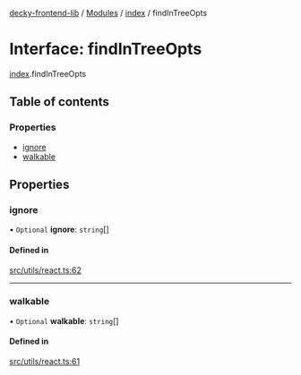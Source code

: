 [decky-frontend-lib](../README.md) / [Modules](../modules.md) / [index](../modules/index.md) / findInTreeOpts

# Interface: findInTreeOpts

[index](../modules/index.md).findInTreeOpts

## Table of contents

### Properties

- [ignore](index.findInTreeOpts.md#ignore)
- [walkable](index.findInTreeOpts.md#walkable)

## Properties

### ignore

• `Optional` **ignore**: `string`[]

#### Defined in

[src/utils/react.ts:62](https://github.com/SteamDeckHomebrew/decky-frontend-lib/blob/33dd4e5/src/utils/react.ts#L62)

___

### walkable

• `Optional` **walkable**: `string`[]

#### Defined in

[src/utils/react.ts:61](https://github.com/SteamDeckHomebrew/decky-frontend-lib/blob/33dd4e5/src/utils/react.ts#L61)
